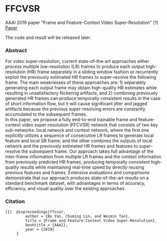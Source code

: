 # FFCVSR
AAAI 2019 paper "Frame and Feature-Context Video Super-Resolution" [1]  
[Paper](FFCVSR.pdf)  
  
The code and result will be released later.
### Abstract
For video super-resolution, current state-of-the-art approaches either process multiple low-resolution (LR) frames to produce each output high-resolution (HR) frame separately in a sliding window fashion or recurrently exploit the previously estimated HR frames to super-resolve the following frame. The main weaknesses of these approaches are: 1) separately generating each output frame may obtain high-quality HR estimates while resulting in unsatisfactory flickering artifacts, and 2) combining previously generated HR frames can produce temporally consistent results in the case of short information flow, but it will cause significant jitter and jagged artifacts because the previous super-resolving errors are constantly accumulated to the subsequent frames.   
In this paper, we propose a fully end-to-end trainable frame and feature-context video super-resolution (FFCVSR) network that consists of two key sub-networks: local network and context network, where the first one explicitly utilizes a sequence of consecutive LR frames to generate local feature and local SR frame, and the other combines the outputs of local network and the previously estimated HR frames and features to super-resolve the subsequent frame. Our approach takes full advantage of the inter-frame information from multiple LR frames and the context information from previously predicted HR frames, producing temporally consistent high-quality results while maintaining real-time speed by directly reusing previous features and frames. Extensive evaluations and comparisons demonstrate that our approach produces state-of-the-art results on a standard benchmark dataset, with advantages in terms of accuracy, efficiency, and visual quality over the existing approaches.
### Citation
```
[1]  @inproceedings{ffcvsr,
         author = {Bo Yan, Chuming Lin, and Weimin Tan},
         title = {Frame and Feature-Context Video Super-Resolution},
         booktitle = {AAAI},
         year = {2019}
     }
```

